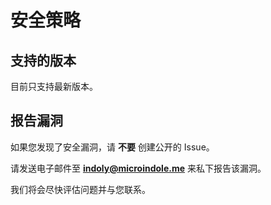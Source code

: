 # 安全策略

## 支持的版本

目前只支持最新版本。

## 报告漏洞

如果您发现了安全漏洞，请 **不要** 创建公开的 Issue。

请发送电子邮件至 **indoly@microindole.me** 来私下报告该漏洞。

我们将会尽快评估问题并与您联系。
